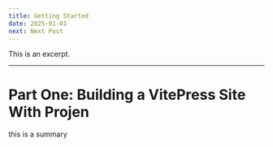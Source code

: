 ```yaml
---
title: Getting Started 
date: 2025-01-01
next: Next Post
---
```


This is an excerpt.

---

# Part One: Building a VitePress Site With Projen

this is a summary